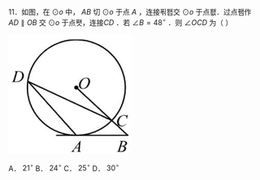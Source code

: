 11．如图，在 $\odot o$ 中， $A B$ 切 $\odot o$ 于点 $A$ ，连接푂퐵交 $\odot o$ 于点퐶．过点퐴作 $A D \parallel O B$ 交 $\odot o$ 于点퐷，连接$C D$ ．若 $\angle B = 4 8 ^ { \circ }$ ．则 $\angle O C D$ 为（ ）

![](<../../qs_image_DB/专题3-6__圆的综合（27类题型）（解析版）/7cf282c969a8f2cfadae66cdc7c007d74f102b15c1758285afdbb1ab54e83856.jpg>)

A． $2 1 ^ { \circ }$ B． $2 4 ^ { \circ }$ C． $2 5 ^ { \circ }$ D． $3 0 ^ { \circ }$
